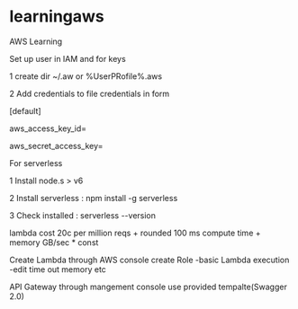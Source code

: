 # learningaws
AWS Learning

Set up user in IAM and for keys

1 create dir ~/.aw  or %UserPRofile%\.aws

2 Add credentials to file credentials in form

[default]

aws_access_key_id=

aws_secret_access_key=

For serverless 

1 Install node.s > v6

2 Install serverless : npm install -g serverless

3 Check installed : serverless --version 

lambda cost 20c per million reqs + rounded 100 ms compute time + memory GB/sec * const

Create Lambda through AWS console create Role -basic Lambda execution -edit time out memory etc

API Gateway through mangement console use provided tempalte(Swagger 2.0)


